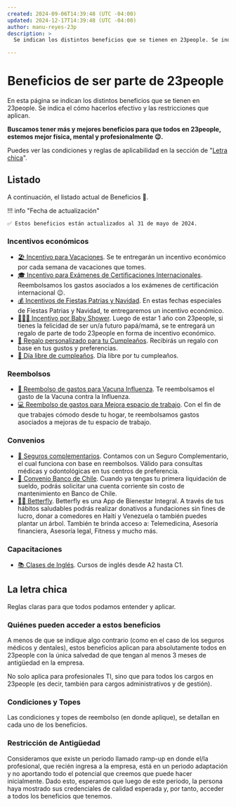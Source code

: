 ```yaml
---
created: 2024-09-06T14:39:48 (UTC -04:00)
updated: 2024-12-17T14:39:48 (UTC -04:00)
author: manu-reyes-23p
description: >
  Se indican los distintos beneficios que se tienen en 23people. Se indica el cómo hacerlos efectivo y las restricciones que aplican.

---
```


# Beneficios de ser parte de 23people

En esta página se indican los distintos beneficios que se tienen en 23people. Se indica el cómo hacerlos efectivo y las restricciones que aplican.

**Buscamos tener más y mejores beneficios para que todos en 23people, estemos mejor física, mental y profesionalmente 😉.**

Puedes ver las condiciones y reglas de aplicabilidad en la sección de "[Letra chica](#la-letra-chica)".

## Listado

A continuación, el listado actual de Beneficios 🥳.

!!! info "Fecha de actualización"

    ✅ Estos beneficios están actualizados al 31 de mayo de 2024.

### Incentivos económicos

- [🏖️ Incentivo para Vacaciones](./incentives/vacaciones.md). Se te entregarán un incentivo económico por cada semana de vacaciones que
tomes.
- [🎓 Incentivo para Exámenes de Certificaciones Internacionales](./incentives/certificaciones-internacionales.md). Reembolsamos los gastos asociados a los exámenes de certificación internacional 😉.
- [💰 Incentivos de Fiestas Patrias y Navidad](./incentives/fiestas-patrias-y-navidad.md). En estas fechas especiales de Fiestas Patrias y Navidad, te entregaremos un incentivo económico.
- [👩🏻‍🍼 Incentivo por Baby Shower](./incentives/baby-shower.md). Luego de estar 1 año con 23people, si tienes la felicidad de ser un/a futuro papá/mamá, se te entregará un regalo de parte de todo 23people en forma de incentivo económico.
- [🎉 Regalo personalizado para tu Cumpleaños](./incentives/regalo-cumpleanios.md). Recibirás un regalo con base en tus gustos y preferencias.
- [🎂 Día libre de cumpleaños](./incentives/dia-libre-cunpleanios.md). Día libre por tu cumpleaños.

### Reembolsos

- [💉 Reembolso de gastos para Vacuna Influenza](./refunds/iniciativa-para-vacunacion-influenza.md). Te reembolsamos el gasto de la Vacuna contra la Influenza.
- [💻 Reembolso de gastos para Mejora espacio de trabajo](./refunds/mejora-espacio-de-trabajo.md). Con el fin de que trabajes cómodo desde tu hogar, te reembolsamos gastos asociados a mejoras de tu espacio de trabajo.

### Convenios

- [🏥 Seguros complementarios](./agreements/seguros-complementarios.md). Contamos con un Seguro Complementario, el cual funciona con base en reembolsos. Válido para consultas médicas y odontológicas en tus centros de preferencia.
- [🏦 Convenio Banco de Chile](./agreements/cuenta-bancaria-banco-de-chile.md). Cuando ya tengas tu primera liquidación de sueldo, podrás solicitar una cuenta corriente sin costo de mantenimiento en Banco de Chile.
- [🚵‍♀️ Betterfly](./agreements/betterfly.md). Betterfly es una App de Bienestar Integral. A través de tus hábitos saludables
podrás realizar donativos a fundaciones sin fines de lucro, donar a comedores en Haití y Venezuela o también puedes plantar un árbol. También te brinda acceso a: Telemedicina, Asesoría financiera, Asesoría legal, Fitness y mucho más.

### Capacitaciones

- [📚 Clases de Inglés](./trainings/clases-de-ingles.md). Cursos de inglés desde A2 hasta C1.

## La letra chica

Reglas claras para que todos podamos entender y aplicar.

### Quiénes pueden acceder a estos beneficios

A menos de que se indique algo contrario (como en el caso de los seguros médicos y dentales), estos beneficios aplican para absolutamente todos en 23people con la única salvedad de que tengan al menos 3 meses de antigüedad en la empresa.

No solo aplica para profesionales TI, sino que para todos los cargos en 23people (es decir, también para cargos administrativos y de gestión).

### Condiciones y Topes

Las condiciones y topes de reembolso (en donde aplique), se detallan en cada uno de los beneficios.

### Restricción de Antigüedad

Consideramos que existe un periodo llamado ramp-up en donde el/la profesional, que recién ingresa a la empresa, está en un periodo adaptación y no aportando todo el potencial que creemos que puede hacer inicialmente. Dado esto, esperamos que luego de este periodo, la persona haya mostrado sus credenciales de calidad esperada y, por tanto, acceder a todos los beneficios que tenemos.
